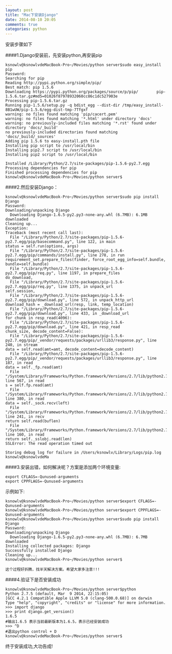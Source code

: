 ```yaml
---
layout: post
title: "Mac下安装Django"
date: 2014-08-10 20:05
comments: true
categories: python
---
```


安装步骤如下

####1.Django安装前，先安装python,再安装pip

    ksnowlv@ksnowlvdeMacBook-Pro~/Movies/python server$sudo easy_install pip
    Password:
    Searching for pip
    Reading http://pypi.python.org/simple/pip/
    Best match: pip 1.5.6
    Downloading https://pypi.python.org/packages/source/p/pip/        pip-1.5.6.tar.gz#md5=01026f87978932060cc86c1dc527903e
    Processing pip-1.5.6.tar.gz
    Running pip-1.5.6/setup.py -q bdist_egg --dist-dir /tmp/easy_install-8B1wUW/pip-1.5.6/egg-dist-tmp-7Tfgxf
    warning: no files found matching 'pip/cacert.pem'
    warning: no files found matching '*.html' under directory 'docs'
    warning: no previously-included files matching '*.rst' found under     directory 'docs/_build'
    no previously-included directories found matching 'docs/_build/_sources'
    Adding pip 1.5.6 to easy-install.pth file
    Installing pip script to /usr/local/bin
    Installing pip2.7 script to /usr/local/bin
    Installing pip2 script to /usr/local/bin

    Installed /Library/Python/2.7/site-packages/pip-1.5.6-py2.7.egg
    Processing dependencies for pip
    Finished processing dependencies for pip
    ksnowlv@ksnowlvdeMacBook-Pro~/Movies/python server$
    
####2.然后安装Django：

    ksnowlv@ksnowlvdeMacBook-Pro~/Movies/python server$sudo pip install Django
    Password:
    Downloading/unpacking Django
      Downloading Django-1.6.5-py2.py3-none-any.whl (6.7MB): 6.1MB downloaded
    Cleaning up...
    Exception:
    Traceback (most recent call last):
      File "/Library/Python/2.7/site-packages/pip-1.5.6-py2.7.egg/pip/basecommand.py", line 122, in main
    status = self.run(options, args)
      File "/Library/Python/2.7/site-packages/pip-1.5.6-py2.7.egg/pip/commands/install.py", line 278, in run
    requirement_set.prepare_files(finder, force_root_egg_info=self.bundle, bundle=self.bundle)
      File "/Library/Python/2.7/site-packages/pip-1.5.6-py2.7.egg/pip/req.py", line 1197, in prepare_files
    do_download,
      File "/Library/Python/2.7/site-packages/pip-1.5.6-py2.7.egg/pip/req.py", line 1375, in unpack_url
    self.session,
      File "/Library/Python/2.7/site-packages/pip-1.5.6-py2.7.egg/pip/download.py", line 572, in unpack_http_url
    download_hash = _download_url(resp, link, temp_location)
      File "/Library/Python/2.7/site-packages/pip-1.5.6-py2.7.egg/pip/download.py", line 433, in _download_url
    for chunk in resp_read(4096):
      File "/Library/Python/2.7/site-packages/pip-1.5.6-py2.7.egg/pip/download.py", line 421, in resp_read
    chunk_size, decode_content=False):
      File "/Library/Python/2.7/site-packages/pip-1.5.6-py2.7.egg/pip/_vendor/requests/packages/urllib3/response.py", line 240, in stream
    data = self.read(amt=amt, decode_content=decode_content)
      File "/Library/Python/2.7/site-packages/pip-1.5.6-py2.7.egg/pip/_vendor/requests/packages/urllib3/response.py", line 187, in read
    data = self._fp.read(amt)
      File "/System/Library/Frameworks/Python.framework/Versions/2.7/lib/python2.7/httplib.py", line 567, in read
    s = self.fp.read(amt)
      File "/System/Library/Frameworks/Python.framework/Versions/2.7/lib/python2.7/socket.py", line 380, in read
    data = self._sock.recv(left)
      File "/System/Library/Frameworks/Python.framework/Versions/2.7/lib/python2.7/ssl.py", line 241, in recv
    return self.read(buflen)
      File "/System/Library/Frameworks/Python.framework/Versions/2.7/lib/python2.7/ssl.py", line 160, in read
    return self._sslobj.read(len)
    SSLError: The read operation timed out

    Storing debug log for failure in /Users/ksnowlv/Library/Logs/pip.log
    ksnowlv@ksnowlvdeMa
    
####3.安装出错，如何解决呢？方案是添加两个环境变量:

    export CFLAGS=-Qunused-arguments
    export CPPFLAGS=-Qunused-arguments
示例如下:

    ksnowlv@ksnowlvdeMacBook-Pro~/Movies/python server$export CFLAGS=-Qunused-arguments
    ksnowlv@ksnowlvdeMacBook-Pro~/Movies/python server$export CPPFLAGS=-Qunused-arguments
    ksnowlv@ksnowlvdeMacBook-Pro~/Movies/python server$sudo pip install Django
    Password:
    Downloading/unpacking Django
      Downloading Django-1.6.5-py2.py3-none-any.whl (6.7MB): 6.7MB downloaded
    Installing collected packages: Django
    Successfully installed Django
    Cleaning up...
    ksnowlv@ksnowlvdeMacBook-Pro~/Movies/python server$  
    

`这个过程好折腾，找半天解决方案。希望大家多注意!!!`

####4.验证下是否安装成功

    ksnowlv@ksnowlvdeMacBook-Pro~/Movies/python server$python
    Python 2.7.5 (default, Mar  9 2014, 22:15:05) 
    [GCC 4.2.1 Compatible Apple LLVM 5.0 (clang-500.0.68)] on darwin
    Type "help", "copyright", "credits" or "license" for more information.
    >>> import django
    >>> print django.get_version()
    1.6.5
    #输出1.6.5 表示当前最新版本为1.6.5，表示已经安装成功
    >>> ^D
    #退出python control + D
    ksnowlv@ksnowlvdeMacBook-Pro~/Movies/python server$  

终于安装成功,大功告成!